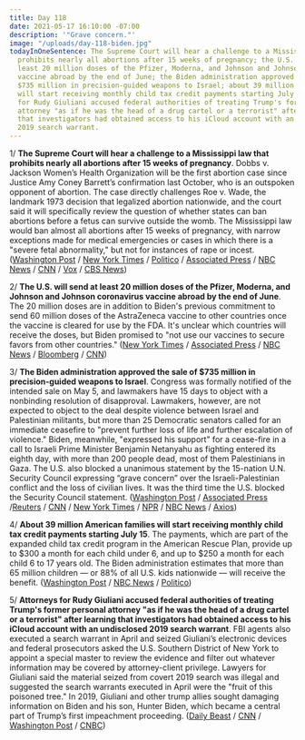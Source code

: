 ```yaml
---
title: Day 118
date: 2021-05-17 16:10:00 -07:00
description: '"Grave concern."'
image: "/uploads/day-118-biden.jpg"
todayInOneSentence: The Supreme Court will hear a challenge to a Mississippi law that
  prohibits nearly all abortions after 15 weeks of pregnancy; the U.S. will send at
  least 20 million doses of the Pfizer, Moderna, and Johnson and Johnson coronavirus
  vaccine abroad by the end of June; the Biden administration approved the sale of
  $735 million in precision-guided weapons to Israel; about 39 million American families
  will start receiving monthly child tax credit payments starting July 15; and attorneys
  for Rudy Giuliani accused federal authorities of treating Trump's former personal
  attorney "as if he was the head of a drug cartel or a terrorist" after learning
  that investigators had obtained access to his iCloud account with an undisclosed
  2019 search warrant.
---
```


1/ **The Supreme Court will hear a challenge to a Mississippi law that prohibits nearly all abortions after 15 weeks of pregnancy**. Dobbs v. Jackson Women’s Health Organization will be the first abortion case since Justice Amy Coney Barrett’s confirmation last October, who is an outspoken opponent of abortion. The case directly challenges Roe v. Wade, the landmark 1973 decision that legalized abortion nationwide, and the court said it will specifically review the question of whether states can ban abortions before a fetus can survive outside the womb. The Mississippi law would ban almost all abortions after 15 weeks of pregnancy, with narrow exceptions made for medical emergencies or cases in which there is a "severe fetal abnormality," but not for instances of rape or incest. ([Washington Post](https://www.washingtonpost.com/politics/courts_law/supreme-court-abortion-roe-v-wade/2021/05/17/cdaf1dd6-b708-11eb-a6b1-81296da0339b_story.html) / [New York Times](https://www.nytimes.com/2021/05/17/us/supreme-court-abortion.html) / [Politico](https://www.politico.com/news/2021/05/17/supreme-court-abortion-case-roe-challenge-488983) / [Associated Press](https://apnews.com/article/supreme-court-abortion-15-week-ban-5d066a9dc0030a4f8297711f341c9f5a) / [NBC News](https://www.nbcnews.com/politics/supreme-court/supreme-court-consider-reviving-mississippi-abortion-law-n1267568) / [CNN](https://www.cnn.com/2021/05/17/politics/supreme-court-abortion-mississippi/index.html) / [Vox](https://www.vox.com/2021/5/17/22233440/supreme-court-abortion-roe-wade-dobbs-jackson-womens-health-amy-coney-barrett) / [CBS News](https://www.cbsnews.com/news/supreme-court-abortion-rights-case-mississippi/))

2/ **The U.S. will send at least 20 million doses of the Pfizer, Moderna, and Johnson and Johnson coronavirus vaccine abroad by the end of June**. The 20 million doses are in addition to Biden's previous commitment to send 60 million doses of the AstraZeneca vaccine to other countries once the vaccine is cleared for use by the FDA. It's unclear which countries will receive the doses, but Biden promised to "not use our vaccines to secure favors from other countries." ([New York Times](https://www.nytimes.com/2021/05/17/world/covid-vaccine-global-doses.html) / [Associated Press](https://apnews.com/article/coronavirus-vaccine-coronavirus-pandemic-health-government-and-politics-business-829ce28a27a7584345eb357e5ee5af61) / [NBC News](https://www.nbcnews.com/politics/white-house/biden-send-20-million-u-s-approved-vaccines-abroad-end-n1267596) / [Bloomberg](https://www.bloomberg.com/news/articles/2021-05-17/biden-to-send-u-s-authorized-vaccines-abroad-for-first-time?sref=MIBMEEoj) / [CNN](https://www.cnn.com/2021/05/17/politics/vaccines-global-sharing-biden-administration/index.html))

3/ **The Biden administration approved the sale of $735 million in precision-guided weapons to Israel**. Congress was formally notified of the intended sale on May 5, and lawmakers have 15 days to object with a nonbinding resolution of disapproval. Lawmakers, however, are not expected to object to the deal despite violence between Israel and Palestinian militants, but more than 25 Democratic senators called for an immediate ceasefire to "prevent further loss of life and further escalation of violence." Biden, meanwhile, "expressed his support" for a cease-fire in a call to Israeli Prime Minister Benjamin Netanyahu as fighting entered its eighth day, with more than 200 people dead, most of them Palestinians in Gaza. The U.S. also blocked a unanimous statement by the 15-nation U.N. Security Council expressing “grave concern” over the Israeli-Palestinian conflict and the loss of civilian lives. It was the third time the U.S. blocked the Security Council statement. ([Washington Post](https://www.washingtonpost.com/politics/2021/05/17/biden-administration-approves-735-million-weapons-sale-israel/) / [Associated Press](https://apnews.com/article/israel-palestinian-conflict-blinken-4aba5c0a3d4aeb07934b1993b62cc3fc) /[Reuters](https://www.reuters.com/business/aerospace-defense/biden-administration-approved-735-million-arms-sale-israel-sources-2021-05-17/) / [CNN](https://www.cnn.com/2021/05/17/politics/senators-ceasefire-middle-east/index.html) / [New York Times](https://www.nytimes.com/live/2021/05/17/world/israel-gaza-updates) / [NPR](https://www.npr.org/2021/05/17/997488653/israel-launches-new-strikes-as-gaza-conflict-enters-week-2) / [NBC News](https://www.nbcnews.com/news/world/no-sign-israel-gaza-violence-abating-amid-calls-end-bloodshed-n1267548) / [Axios](https://www.axios.com/biden-backs-gaza-ceasefire-call-with-netanyahu-befeb26a-2c87-41bb-8f5a-6e8d7652df85.html?stream=politics))

4/ **About 39 million American families will start receiving monthly child tax credit payments starting July 15**. The payments, which are part of the expanded child tax credit program in the American Rescue Plan, provide up to $300 a month for each child under 6, and up to $250 a month for each child 6 to 17 years old. The Biden administration estimates that more than 65 million children — or 88% of all U.S. kids nationwide — will receive the benefit. ([Washington Post](https://www.washingtonpost.com/us-policy/2021/05/17/biden-child-tax-benefit/) / [NBC News](https://www.nbcnews.com/politics/white-house/monthly-child-tax-credit-payments-start-hitting-bank-accounts-july-n1267535) / [Politico](https://www.politico.com/news/2021/05/17/child-tax-credit-payments-488969))

5/ **Attorneys for Rudy Giuliani accused federal authorities of treating Trump's former personal attorney "as if he was the head of a drug cartel or a terrorist" after learning that investigators had obtained access to his iCloud account with an undisclosed 2019 search warrant**. FBI agents also executed a search warrant in April and seized Giuliani’s electronic devices and federal prosecutors asked the U.S. Southern District of New York to appoint a special master to review the evidence and filter out whatever information may be covered by attorney-client privilege. Lawyers for Giuliani said the material seized from covert 2019 search was illegal and suggested the search warrants executed in April were the "fruit of this poisoned tree." In 2019, Giuliani and other trump allies sought damaging information on Biden and his son, Hunter Biden, which became a central part of Trump’s first impeachment proceeding. ([Daily Beast](https://www.thedailybeast.com/rudy-giuliani-says-he-is-being-treated-like-head-of-drug-cartel-after-raid-on-home-office) / [CNN](https://www.cnn.com/2021/05/17/politics/giuliani-search-review/index.html) / [Washington Post](https://www.washingtonpost.com/national-security/rudy-giuliani-investigation-cloud-data/2021/05/17/836753c4-b726-11eb-a5fe-bb49dc89a248_story.html) / [CNBC](https://www.cnbc.com/2021/05/17/rudy-giuliani-lawyers-cite-trump-communication-in-challenge-to-search-warrant.html))